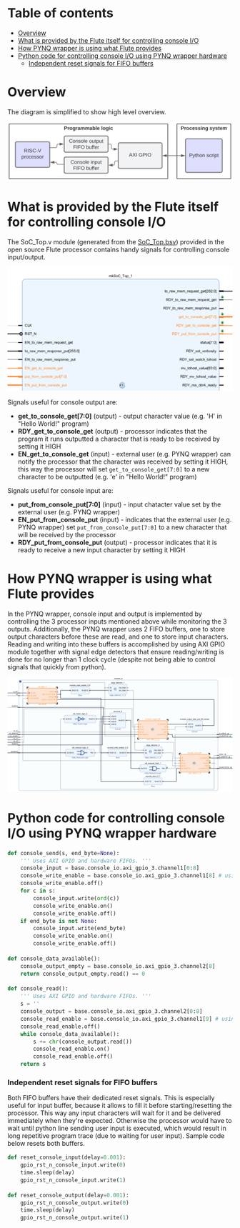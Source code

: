 # Table of contents
- [Overview](#overview)
- [What is provided by the Flute itself for controlling console I/O](#what-is-provided-by-the-flute-itself-for-controlling-console-io)
- [How PYNQ wrapper is using what Flute provides](#how-pynq-wrapper-is-using-what-flute-provides)
- [Python code for controlling console I/O using PYNQ wrapper hardware](#python-code-for-controlling-console-io-using-pynq-wrapper-hardware)
    - [Independent reset signals for FIFO buffers](#independent-reset-signals-for-fifo-buffers)

# Overview
The diagram is simplified to show high level overview.  

<img src='../../images/console_io_high_level.png' />

# What is provided by the Flute itself for controlling console I/O

The SoC_Top.v module (generated from the [SoC_Top.bsv](https://github.com/bluespec/Flute/blob/master/src_Testbench/SoC/SoC_Top.bsv)) provided in the open source Flute processor contains handy signals for controlling console input/output.

<img src="../../images/console_io_soc_top.png" width="600" />

Signals useful for console output are:
* **get_to_console_get[7:0]** (output) - output character value (e.g. 'H' in "Hello World!" program)
* **RDY_get_to_console_get** (output) - processor indicates that the program it runs outputted a character that is ready to be received by setting it HIGH
* **EN_get_to_console_get** (input) - external user (e.g. PYNQ wrapper) can notify the processor that the character was received by setting it HIGH, this way the processor will set `get_to_console_get[7:0]` to a new character to be outputted (e.g. 'e' in "Hello World!" program)

Signals useful for console input are:  
* **put_from_console_put[7:0]** (input) - input chatacter value set by the external user (e.g. PYNQ wrapper)
* **EN_put_from_console_put** (input) - indicates that the external user (e.g. PYNQ wrapper) set `put_from_console_put[7:0]` to a new character that will be received by the processor
* **RDY_put_from_console_put** (output) - processor indicates that it is ready to receive a new input character by setting it HIGH

# How PYNQ wrapper is using what Flute provides
In the PYNQ wrapper, console input and output is implemented by controlling the 3 processor inputs mentioned above while monitoring the 3 outputs. Additionally, the PYNQ wrapper uses 2 FIFO buffers, one to store output characters before these are read, and one to store input characters. Reading and writing into these buffers is accomplished by using AXI GPIO module together with signal edge detectors that ensure reading/writing is done for no longer than 1 clock cycle (despite not being able to control signals that quickly from python).

<img src="../../images/console_io.png" />

# Python code for controlling console I/O using PYNQ wrapper hardware

```python
def console_send(s, end_byte=None):
    ''' Uses AXI GPIO and hardware FIFOs. '''
    console_input = base.console_io.axi_gpio_3.channel1[0:8]
    console_write_enable = base.console_io.axi_gpio_3.channel1[8] # using "edge_detector" to avoid continuous writing
    console_write_enable.off()
    for c in s:
        console_input.write(ord(c))
        console_write_enable.on()
        console_write_enable.off()
    if end_byte is not None:
        console_input.write(end_byte)
        console_write_enable.on()
        console_write_enable.off()
    
def console_data_available():
    console_output_empty = base.console_io.axi_gpio_3.channel2[8]
    return console_output_empty.read() == 0

def console_read():
    ''' Uses AXI GPIO and hardware FIFOs. '''
    s = ''
    console_output = base.console_io.axi_gpio_3.channel2[0:8]
    console_read_enable = base.console_io.axi_gpio_3.channel1[9] # using "edge_detector" to avoid continuous reading
    console_read_enable.off()
    while console_data_available():
        s += chr(console_output.read())
        console_read_enable.on()
        console_read_enable.off()
    return s
```

### Independent reset signals for FIFO buffers
Both FIFO buffers have their dedicated reset signals. This is especially useful for input buffer, because it allows to fill it before starting/resetting the processor. This way any input characters will wait for it and be delivered immediately when they're expected. Otherwise the processor would have to wait until python line sending user input is executed, which would result in long repetitive program trace (due to waiting for user input). Sample code below resets both buffers.

```python
def reset_console_input(delay=0.001):
    gpio_rst_n_console_input.write(0)
    time.sleep(delay)
    gpio_rst_n_console_input.write(1)

def reset_console_output(delay=0.001):
    gpio_rst_n_console_output.write(0)
    time.sleep(delay)
    gpio_rst_n_console_output.write(1)
```



